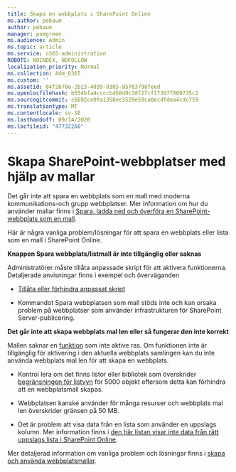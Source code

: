 ```yaml
---
title: Skapa en webbplats i SharePoint Online
ms.author: pebaum
author: pebaum
manager: pamgreen
ms.audience: Admin
ms.topic: article
ms.service: o365-administration
ROBOTS: NOINDEX, NOFOLLOW
localization_priority: Normal
ms.collection: Adm_O365
ms.custom: ''
ms.assetid: 84f2b70e-2b23-4039-8305-85783798feed
ms.openlocfilehash: b554bfa4ccccbd68d0c3df27cf17397f860735c2
ms.sourcegitcommit: c6692ce0fa1358ec3529e59ca0ecdfdea4cdc759
ms.translationtype: MT
ms.contentlocale: sv-SE
ms.lasthandoff: 09/14/2020
ms.locfileid: "47732260"
---
```

# <a name="create-sharepoint-sites-using-templates"></a>Skapa SharePoint-webbplatser med hjälp av mallar

Det går inte att spara en webbplats som en mall med moderna kommunikations-och grupp webbplatser. Mer information om hur du använder mallar finns i [Spara, ladda ned och överföra en SharePoint-webbplats som en mall](https://docs.microsoft.com/sharepoint/dev/general-development/save-download-and-upload-a-sharepoint-site-as-a-template).

Här är några vanliga problem/lösningar för att spara en webbplats eller lista som en mall i SharePoint Online. 

**Knappen Spara webbplats/listmall är inte tillgänglig eller saknas**

Administratörer måste tillåta anpassade skript för att aktivera funktionerna. Detaljerade anvisningar finns i exempel och överväganden 

- [Tillåta eller förhindra anpassat skript](https://docs.microsoft.com/sharepoint/allow-or-prevent-custom-script)

- Kommandot Spara webbplatsen som mall stöds inte och kan orsaka problem på webbplatser som använder infrastrukturen för SharePoint Server-publicering.

**Det går inte att skapa webbplats mal len eller så fungerar den inte korrekt**

Mallen saknar en [funktion](https://social.technet.microsoft.com/wiki/contents/articles/14423.sharepoint-2013-existing-features-guid.aspx) som inte aktive ras. Om funktionen inte är tillgänglig för aktivering i den aktuella webbplats samlingen kan du inte använda webbplats mal len för att skapa en webbplats.

- Kontrol lera om det finns listor eller bibliotek som överskrider [begränsningen för listvyn](https://support.office.com/article/Manage-large-lists-and-libraries-in-SharePoint-B8588DAE-9387-48C2-9248-C24122F07C59) för 5000 objekt eftersom detta kan förhindra att en webbplatsmall skapas.

- Webbplatsen kanske använder för många resurser och webbplats mal len överskrider gränsen på 50 MB.


- Det är problem att visa data från en lista som använder en uppslags kolumn. Mer information finns i [den här listan visar inte data från rätt uppslags lista i SharePoint Online](https://docs.microsoft.com/sharepoint/support/lists-and-libraries/template-generated-list-incorrect-data).

Mer detaljerad information om vanliga problem och lösningar finns i [skapa och använda webbplatsmallar](https://support.office.com/article/Create-and-use-site-templates-60371B0F-00E0-4C49-A844-34759EBDD989).



